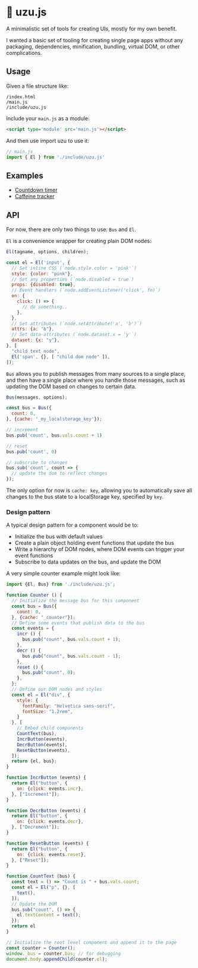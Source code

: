 # :shell: uzu.js

A minimalistic set of tools for creating UIs, mostly for my own benefit.

I wanted a basic set of tooling for creating single page apps without any packaging, dependencies, minification, bundling, virtual DOM, or other complications.

## Usage

Given a file structure like:

```
/index.html
/main.js
/include/uzu.js
```

Include your `main.js` as a module:


```html
<script type='module' src='main.js'></script>
```

And then use import uzu to use it:

```js
// main.js
import { El } from './include/uzu.js'
```

## Examples

* [Countdown timer](https://github.com/jayrbolton/countdown-timer)
* [Caffeine tracker](https://github.com/jayrbolton/hafcaf)

## API

For now, there are only two things to use: `Bus` and `El`.

`El` is a convenience wrapper for creating plain DOM nodes:

```js
El(tagname, options, children);
```

```js
const el = El('input', {
  // Set inline CSS (`node.style.color = 'pink'`)
  style: {color: "pink"},
  // Set any properties (`node.disabled = true`)
  props: {disabled: true},
  // Event handlers (`node.addEventListener('click', fn)`)
  on: {
    click: () => {
      // do something..
    },
  },
  // Set attributes (`node.setAttribute('a', 'b')`)
  attrs: {a: "b"},
  // Set data-attributes (`node.dataset.x = 'y'`)
  dataset: {x: "y"},
}, [
  "child text node",
  El('span', {}, [ "child dom node" ]),
]);
```

`Bus` allows you to publish messages from many sources to a single place, and then have a single place where you handle those messages, such as updating the DOM based on changes to certain data.

```js
Bus(messages, options);
```

```js
const bus = Bus({
  count: 0,
}, {cache: '_my_localstorage_key'});

// increment
bus.pub('count', bus.vals.count + 1)

// reset
bus.pub('count', 0)

// subscribe to changes
bus.sub('count', count => {
  // update the dom to reflect changes
});
```

The only option for now is `cache: key`, allowing you to automatically save all changes to the bus state to a localStorage key, specified by `key`.

### Design pattern

A typical design pattern for a component would be to:

* Initialize the bus with default values
* Create a plain object holding event functions that update the bus
* Write a hierarchy of DOM nodes, where DOM events can trigger your event functions
* Subscribe to data updates on the bus, and update the DOM

A very simple counter example might look like:

```js
import {El, Bus} from './include/uzu.js';

function Counter () {
  // Initialize the message bus for this component
  const bus = Bus({
    count: 0,
  }, {cache: "_counter"});
  // Define some events that publish data to the bus
  const events = {
    incr () {
      bus.pub("count", bus.vals.count + 1);
    },
    decr () {
      bus.pub("count", bus.vals.count - 1);
    },
    reset () {
      bus.pub("count", 0);
    },
  };
  // Define our DOM nodes and styles
  const el = El("div", {
    style: {
      fontFamily: "Helvetica sans-serif",
      fontSize: "1.2rem",
    }
  }, [
    // Embed child components
    CountText(bus),
    IncrButton(events),
    DecrButton(events),
    ResetButton(events),
  ]);
  return {el, bus};
}

function IncrButton (events) {
  return El("button", {
    on: {click: events.incr},
  }, ["Increment"]);
}

function DecrButton (events) {
  return El("button", {
    on: {click: events.decr},
  }, ["Decrement"]);
}

function ResetButton (events) {
  return El("button", {
    on: {click: events.reset},
  }, ["Reset"]);
}

function CountText (bus) {
  const text = () => "Count is " + bus.vals.count;
  const el = El("p", {}, [
    text(),
  ]);
  // Update the DOM
  bus.sub("count", () => {
    el.textContent = text();
  });
  return el
}

// Initialize the root level component and append it to the page
const counter = Counter();
window._bus = counter.bus; // for debugging
document.body.appendChild(counter.el);
```
